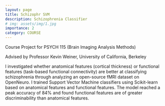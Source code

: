 ```yaml
---
layout: page
title: Schizophr SVM
description: Schizophrenia Classifier
# img: assets/img/1.jpg
importance: 2
category: COURSE
---
```


Course Project for PSYCH 115 (Brain Imaging Analysis Methods)

Advised by Professor Kevin Weiner, University of California, Berkeley

I investigated whether anatomical features (cortical thickness) or functional features (task-based functional connectivity) are better at classifying schizophrenia through analyzing an open-source fMRI dataset on OpenNeuro. I trained Support Vector Machine classifiers using Scikit-learn based on anatomical features and functional features. The model reached a peak accuracy of 84% and found functional features are of greater discriminability than anatomical features.
